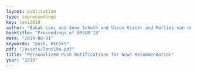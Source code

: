 ```yaml
---
layout: publication
type: inproceedings
key: loni2019
author: "Babak Loni and Anne Schuth and Vasco Visser and Marlies van der Wees and Lucas de Haas and Jeroen Jansze"
booktitle: "Proceedings of ORSUM'19"
date: "2019-08-01"
keywords: "push, RECSYS"
pdf: "/assets/loni19a.pdf"
title: "Personalized Push Notifications for News Recommendation"
year: "2019"
---
```

